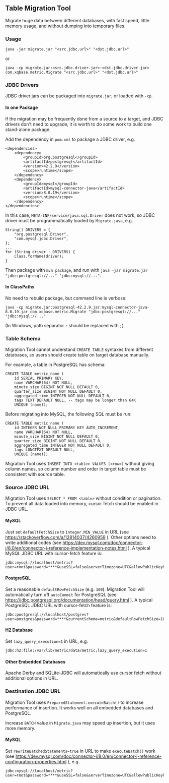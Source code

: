 ## Table Migration Tool

Migrate huge data between different databases, with fast speed, little memory usage, and without dumping into temporary files.

### Usage

	java -jar migrate.jar "<src.jdbc.url>" "<dst.jdbc.url>"

or

	java -cp migrate.jar:<src.jdbc.driver.jar>:<dst.jdbc.driver.jar> com.xqbase.metric.Migrate "<src.jdbc.url>" "<dst.jdbc.url>"

### JDBC Drivers

JDBC driver jars can be packaged into `migrate.jar`, or loaded with `-cp`.

#### In one Package

If the migration may be frequently done from a source to a target, and JDBC drivers don't need to upgrade, it is worth to do some work to build one stand-alone package.

Add the dependency in `pom.xml` to package a JDBC driver, e.g.

	<dependencies>
		<dependency>
			<groupId>org.postgresql</groupId>
			<artifactId>postgresql</artifactId>
			<version>42.2.9</version>
			<scope>runtime</scope>
		</dependency>
		<dependency>
			<groupId>mysql</groupId>
			<artifactId>mysql-connector-java</artifactId>
			<version>8.0.19</version>
			<scope>runtime</scope>
		</dependency>
	</dependencies>

In this case, `META-INF/service/java.sql.Driver` does not work, so JDBC driver must be programmatically loaded by `Migrate.java`, e.g.

	String[] DRIVERS = {
		"org.postgresql.Driver",
		"com.mysql.jdbc.Driver",
	};
	...
	for (String driver : DRIVERS) {
		Class.forName(driver);
	}

Then package with `mvn package`, and run with `java -jar migrate.jar "jdbc:postgresql://..." "jdbc:mysql://..."`.

#### In ClassPaths

No need to rebuild package, but command line is verbose:

	java -cp migrate.jar:postgresql-42.2.9.jar:mysql-connector-java-8.0.19.jar com.xqbase.metric.Migrate "jdbc:postgresql://..." "jdbc:mysql://..."

(In Windows, path separator `:` should be replaced with `;`)

### Table Schema

Migration Tool cannot understand `CREATE TABLE` syntaxes from different databases, so users should create table on target database manually.

For example, a table in PostgreSQL has schema:

	CREATE TABLE metric_name (
		id SERIAL PRIMARY KEY,
		name VARCHAR(64) NOT NULL,
		minute_size BIGINT NOT NULL DEFAULT 0,
		quarter_size BIGINT NOT NULL DEFAULT 0,
		aggregated_time INTEGER NOT NULL DEFAULT 0,
		tags TEXT DEFAULT NULL, -- tags may be longer than 64K
		UNIQUE (name));

Before migrating into MySQL, the following SQL must be run:

	CREATE TABLE metric_name (
		id INTEGER NOT NULL PRIMARY KEY AUTO_INCREMENT,
		name VARCHAR(64) NOT NULL,
		minute_size BIGINT NOT NULL DEFAULT 0,
		quarter_size BIGINT NOT NULL DEFAULT 0,
		aggregated_time INTEGER NOT NULL DEFAULT 0,
		tags LONGTEXT DEFAULT NULL,
		UNIQUE (name));

Migration Tool uses `INSERT INTO <table> VALUES (<row>)` without giving column names, so column number and order in target table must be consistent with source table.

### Source JDBC URL

Migration Tool uses `SELECT * FROM <table>` without condition or pagination. To prevent all data loaded into memory, cursor fetch should be enabled in JDBC URL.

#### MySQL

Just set `defaultFetchSize` to `Integer.MIN_VALUE` in URL (see https://stackoverflow.com/a/12814037/4260959 ). Other options need to write additional codes (see https://dev.mysql.com/doc/connector-j/8.0/en/connector-j-reference-implementation-notes.html ). A typical MySQL JDBC URL with cursor-fetch feature is:

	jdbc:mysql://localhost/metric?user=root&password=****&useSSL=false&serverTimezone=UTC&allowPublicKeyRetrieval=true&defaultFetchSize=-2147483648

#### PostgreSQL

Set a reasonable `defaultRowFetchSize` (e.g. `100`). Migration Tool will automatically turn off `autoCommit` for PostgreSQL (see https://jdbc.postgresql.org/documentation/head/query.html ). A typical PostgreSQL JDBC URL with cursor-fetch feature is:

	jdbc:postgresql://localhost/postgres?user=postgres&password=****&currentSchema=metric&defaultRowFetchSize=100

#### H2 Database

Set `lazy_query_execution=1` in URL, e.g.

	jdbc:h2:file:/var/lib/metric/data/metric;lazy_query_execution=1

#### Other Embedded Databases

Apache Derby and SQLite-JDBC will automatically use cursor fetch without additional options in URL.

### Destination JDBC URL

Migration Tool uses `PreparedStatement.executeBatch()` to increase performance of insertion. It works well on all embedded databases and PostgreSQL.

Increase `BATCH` value in `Migrate.java` may speed up insertion, but it uses more memory.

#### MySQL

Set `rewriteBatchedStatements=true` in URL to make `executeBatch()` work (see https://dev.mysql.com/doc/connector-j/8.0/en/connector-j-reference-configuration-properties.html ), e.g.

	jdbc:mysql://localhost/metric?user=root&password=****&useSSL=false&serverTimezone=UTC&allowPublicKeyRetrieval=true&rewriteBatchedStatements=true